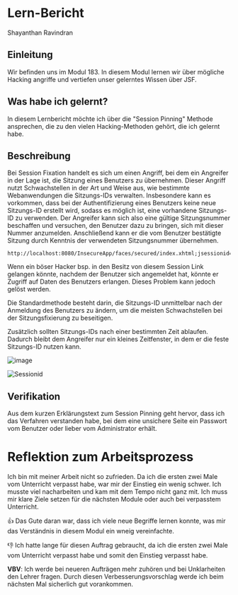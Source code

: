 # Lern-Bericht
Shayanthan Ravindran

## Einleitung

Wir befinden uns im Modul 183. In diesem Modul lernen wir über mögliche Hacking angriffe und vertiefen unser gelerntes Wissen über JSF.

## Was habe ich gelernt?
In diesem Lernbericht möchte ich über die "Session Pinning" Methode ansprechen, die zu den vielen Hacking-Methoden gehört, die ich gelernt habe.

## Beschreibung
Bei Session Fixation handelt es sich um einen Angriff, bei dem ein Angreifer in der Lage ist, die Sitzung eines Benutzers zu übernehmen. Dieser Angriff nutzt Schwachstellen in der Art und Weise aus, wie bestimmte Webanwendungen die Sitzungs-IDs verwalten. Insbesondere kann es vorkommen, dass bei der Authentifizierung eines Benutzers keine neue Sitzungs-ID erstellt wird, sodass es möglich ist, eine vorhandene Sitzungs-ID zu verwenden. Der Angreifer kann sich also eine gültige Sitzungsnummer beschaffen und versuchen, den Benutzer dazu zu bringen, sich mit dieser Nummer anzumelden. Anschließend kann er die vom Benutzer bestätigte Sitzung durch Kenntnis der verwendeten Sitzungsnummer übernehmen.


```
http://localhost:8080/InsecureApp/faces/secured/index.xhtml;jsessionid=72c5b926347ed646e82d475132dc
```
Wenn ein böser Hacker bsp. in den Besitz von diesem Session Link gelangen könnte, nachdem der Benutzer sich angemeldet hat, könnte er Zugriff auf Daten des Benutzers erlangen. Dieses Problem kann jedoch gelöst werden. 

Die Standardmethode besteht darin, die Sitzungs-ID unmittelbar nach der Anmeldung des Benutzers zu ändern, um die meisten Schwachstellen bei der Sitzungsfixierung zu beseitigen.

Zusätzlich sollten Sitzungs-IDs nach einer bestimmten Zeit ablaufen. Dadurch bleibt dem Angreifer nur ein kleines Zeitfenster, in dem er die feste Sitzungs-ID nutzen kann. 

![image](https://www.checkmarx.com/wp-content/uploads/2016/02/SF.jpg)


![Sessionid](https://user-images.githubusercontent.com/89385736/207733172-7a4fcd7d-5d7a-4650-b000-e874f3f79832.JPG)



## Verifikation

Aus dem kurzen Erklärungstext zum Session Pinning geht hervor, dass ich das Verfahren verstanden habe, bei dem eine unsichere Seite ein Passwort vom Benutzer oder lieber vom Administrator erhält.

# Reflektion zum Arbeitsprozess

Ich bin mit meiner Arbeit nicht so zufrieden. Da ich die ersten zwei Male vom Unterricht verpasst habe, war mir der Einstieg ein wenig schwer. Ich musste viel nacharbeiten und kam mit dem Tempo nicht ganz mit. Ich muss mir klare Ziele setzen für die nächsten Module oder auch bei verpasstem Unterricht. 

👍 Das Gute daran war, dass ich viele neue Begriffe lernen konnte, was mir das Verständnis in diesem Modul ein wneig vereinfachte.

👎 Ich hatte lange für diesen Auftrag gebraucht, da ich die ersten zwei Male vom Unterricht verpasst habe und somit den Einstieg verpasst habe.

**VBV**: Ich werde bei neueren Aufträgen mehr zuhören und bei Unklarheiten den Lehrer fragen. Durch diesen Verbesserungsvorschlag werde ich beim nächsten Mal sicherlich gut vorankommen.



